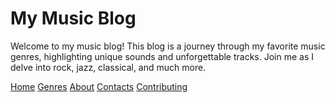 # My Music Blog

Welcome to my music blog! This blog is a journey through my favorite music genres, highlighting unique sounds and unforgettable tracks. Join me as I delve into rock, jazz, classical, and much more.

 <a href="/">Home</a>
  <a href="/">Genres</a>
   <a href="/">About</a>
    <a href="/">Contacts</a>
     <a href="/">Contributing</a>
